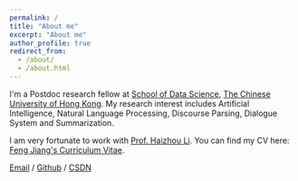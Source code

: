 ```yaml
---
permalink: /
title: "About me"
excerpt: "About me"
author_profile: true
redirect_from: 
  - /about/
  - /about.html
---
```


I'm a Postdoc research fellow at [School of Data Science](https://sds.cuhk.edu.cn/), [The Chinese University of Hong Kong]([https://www.pku.edu.cn/](https://www.cuhk.edu.cn/en)). My research interest includes Artificial Intelligence, Natural Language Processing, Discourse Parsing, Dialogue System and Summarization.

I am very fortunate to work with [Prof. Haizhou Li]([https://www.XXX.com/](https://colips.org/~eleliha/)).
You can find my CV here: [Feng Jiang's Curriculum Vitae](../assets/Curriculum_Vitae.pdf).

[Email](mailto:jeffreyjiang@cuhk.edu.cn) / [Github](https://github.com/fjiangAI) / [CSDN](https://fjiang.blog.csdn.net/)

